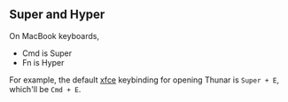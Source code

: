 ## Super and Hyper

On MacBook keyboards,

* Cmd is Super
* Fn is Hyper

For example, the default [xfce](xfce) keybinding for opening Thunar is `Super +
E`, which'll be `Cmd + E`.
